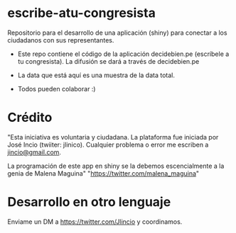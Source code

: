 # escribe-atu-congresista

Repositorio para el desarrollo de una aplicación (shiny) para conectar a los ciudadanos con sus representantes. 

* Este repo contiene el código de la aplicación decidebien.pe (escríbele a tu congresista). La difusión se dará a través de decidebien.pe

* La data que está aquí es una muestra de la data total. 

* Todos pueden colaborar :)

# Crédito 

"Esta iniciativa es voluntaria y ciudadana. La plataforma fue iniciada por José Incio (twiiter: jlinico).
Cualquier problema o error me escriben a jincio@gmail.com.

La programación de este app en shiny se la debemos escencialmente a la genia de  Malena Maguina" "https://twitter.com/malena_maguina"

# Desarrollo en otro lenguaje

Enviame un DM a https://twitter.com/Jlincio y coordinamos. 

